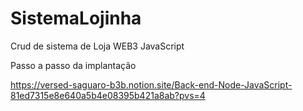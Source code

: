# SistemaLojinha
 Crud de sistema de Loja WEB3 JavaScript

Passo a passo da implantação

https://versed-saguaro-b3b.notion.site/Back-end-Node-JavaScript-81ed7315e8e640a5b4e08395b421a8ab?pvs=4
